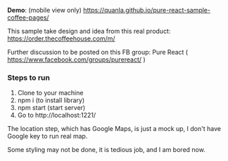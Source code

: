 **Demo**: (mobile view only) https://quanla.github.io/pure-react-sample-coffee-pages/

This sample take design and idea from this real product: https://order.thecoffeehouse.com/m/

Further discussion to be posted on this FB group: Pure React ( https://www.facebook.com/groups/purereact/ )

### Steps to run

 1. Clone to your machine
 2. npm i (to install library)
 3. npm start (start server)
 4. Go to http://localhost:1221/

The location step, which has Google Maps, is just a mock up, I don't have Google key to run real map.

Some styling may not be done, it is tedious job, and I am bored now.

